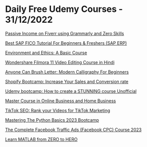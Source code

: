 # Daily Free Udemy Courses - 31/12/2022

[Passive Income on Fiverr using Grammarly and Zero Skills](https://www.udemy.com/course/passive-income-on-fiverr-using-grammarly-and-zero-skills/?couponCode=7956174394854EBC30BD)
[Best SAP FICO Tutorial For Beginners & Freshers (SAP ERP)](https://www.udemy.com/course/sap-fico-tutorial-for-beginners/?couponCode=5A508811E456FE07F9F2)
[Environment and Ethics: A Basic Course](https://www.udemy.com/course/environment-and-ethics-a-basic-course/?couponCode=FREE_ENVI_DEC22)
[Wondershare Filmora 11 Video Editing Course in Hindi](https://www.udemy.com/course/wondershare-filmora-11/?couponCode=LASTCHANCE)
[Anyone Can Brush Letter: Modern Calligraphy For Beginners](https://www.udemy.com/course/anyone-can-brush-letter-modern-calligraphy-for-beginners/?couponCode=7F591A20FDE29D322D70)
[Shopify Bootcamp: Increase Your Sales and Conversion rate](https://www.udemy.com/course/shopify-bootcamp-increase-your-sales-and-conversion-rate/?couponCode=C128DAA901D76D48A2F7)
[Udemy bootcamp: How to create a STUNNING course Unofficial](https://www.udemy.com/course/udemy-bootcamphow-to-quickly-creat-a-good-course-unofficial/?couponCode=6F4475499EEE6B8C7FFF)
[Master Course in Online Business and Home Business](https://www.udemy.com/course/online-business-home-business-passive-income-dropshipping/?couponCode=A19E95F2477F9CE0C7CA)
[TikTok SEO: Rank your Videos for TikTok Marketing](https://www.udemy.com/course/tiktokseo/?couponCode=TIKTOKSEO100)
[Mastering The Python Basics 2023 Bootcamp](https://www.udemy.com/course/python-basics-2023-bootcamp/?couponCode=E35E958C394115BB8636)
[The Complete Facebook Traffic Ads (Facebook CPC) Course 2023](https://www.udemy.com/course/facebook-ppc/?couponCode=TIGER110)
[Learn MATLAB from ZERO to HERO](https://www.udemy.com/course/learn-matlab-from-zero-to-hero/?couponCode=9F4C8630E7FF26B95F6B)

